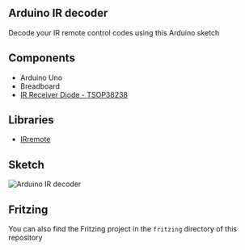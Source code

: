 ## Arduino IR decoder

Decode your IR remote control codes using this Arduino sketch

## Components

* Arduino Uno
* Breadboard
* [IR Receiver Diode - TSOP38238](https://www.sparkfun.com/products/10266)

## Libraries

* [IRremote](https://github.com/shirriff/Arduino-IRremote)

## Sketch

![Arduino IR decoder](https://raw.github.com/dnaeon/arduino-projects/master/ir-decoder/img/ir-decoder.png)

## Fritzing

You can also find the Fritzing project in the `fritzing` directory of this repository
